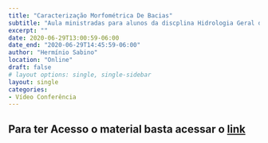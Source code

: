 ```yaml
---
title: "Caracterização Morfométrica De Bacias"
subtitle: "Aula ministradas para alunos da discplina Hidrologia Geral do curso de Meteorologia - UFRN"
excerpt: ""
date: 2020-06-29T13:00:59-06:00
date_end: "2020-06-29T14:45:59-06:00"
author: "Hermínio Sabino"
location: "Online"
draft: false
# layout options: single, single-sidebar
layout: single
categories:
- Vídeo Conferência
---
```


## Para ter Acesso o material basta acessar o [link](https://github.com/HerminioSabino/hidrologia-geral)